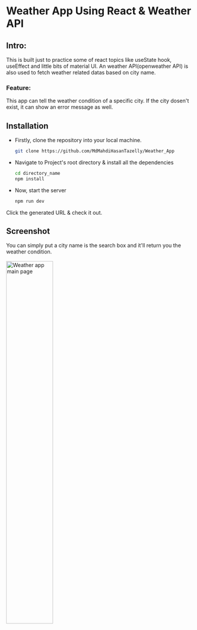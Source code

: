 # Weather App Using React & Weather API
## Intro:
This is built just to practice some of react topics like useState hook, useEffect and little bits of material UI. An weather API(openweather API) is also used to fetch weather related datas based on city name. 
### Feature:
This app can tell the weather condition of a specific city. If the city dosen't exist, it can show an error message as well.
## Installation
- Firstly, clone the repository into your local machine.
  ```bash
  git clone https://github.com/MdMahdiHasanTazelly/Weather_App

- Navigate to Project's root directory & install all the dependencies
  ```bash
  cd directory_name
  npm install

- Now, start the server
  ```bash
  npm run dev

Click the generated URL & check it out.

## Screenshot
You can simply put a city name is the search box and it'll return you the weather condition.
<br/><br/>
<img alt="Weather app main page" src="./src/screenshots/main.png" width="50%"/>